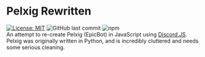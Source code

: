 # Pelxig Rewritten 
[![License: MIT](https://img.shields.io/badge/License-MIT-blue.svg)](https://opensource.org/licenses/MIT)
![GitHub last commit](https://img.shields.io/github/last-commit/WackyFolf/Pelxig-Rewritten)
![npm](https://img.shields.io/npm/v/npm)\
An attempt to re-create Pelxig (EpicBot) in JavaScript using [Discord.JS](https://github.com/discordjs/discord.js).
Pelxig was originally written in Python, and is incredibly cluttered and needs some serious cleaning.
